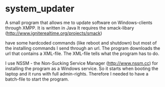 system_updater
==============

A small program that allows me to update software on Windows-clients through XMPP. It is written in Java
It requires the smack-libary (http://www.igniterealtime.org/projects/smack)


have some hardcoded commands (like reboot and shutdown) but most of the installing commands I send through an url. 
The program downloads the url that contains a XML-file. 
The XML-file tells what the program has to do.

I use NSSM - the Non-Sucking Service Manager (http://www.nssm.cc) for installing the program as a Windows service. 
So it starts when booting the laptop and it runs with full admin-rights. 
Therefore I needed to have a batch-file to start the program.